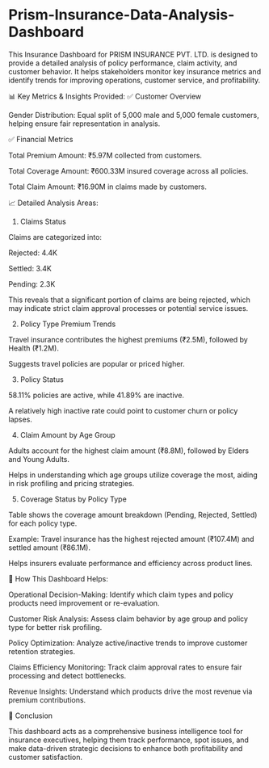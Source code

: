 # Prism-Insurance-Data-Analysis-Dashboard

This Insurance Dashboard for PRISM INSURANCE PVT. LTD. is designed to provide a detailed analysis of policy performance, claim activity, and customer behavior. It helps stakeholders monitor key insurance metrics and identify trends for improving operations, customer service, and profitability.

📊 Key Metrics & Insights Provided:
✅ Customer Overview

Gender Distribution: Equal split of 5,000 male and 5,000 female customers, helping ensure fair representation in analysis.

✅ Financial Metrics

Total Premium Amount: ₹5.97M collected from customers.

Total Coverage Amount: ₹600.33M insured coverage across all policies.

Total Claim Amount: ₹16.90M in claims made by customers.

📈 Detailed Analysis Areas:
1. Claims Status

Claims are categorized into:

Rejected: 4.4K

Settled: 3.4K

Pending: 2.3K

This reveals that a significant portion of claims are being rejected, which may indicate strict claim approval processes or potential service issues.

2. Policy Type Premium Trends

Travel insurance contributes the highest premiums (₹2.5M), followed by Health (₹1.2M).

Suggests travel policies are popular or priced higher.

3. Policy Status

58.11% policies are active, while 41.89% are inactive.

A relatively high inactive rate could point to customer churn or policy lapses.

4. Claim Amount by Age Group

Adults account for the highest claim amount (₹8.8M), followed by Elders and Young Adults.

Helps in understanding which age groups utilize coverage the most, aiding in risk profiling and pricing strategies.

5. Coverage Status by Policy Type

Table shows the coverage amount breakdown (Pending, Rejected, Settled) for each policy type.

Example: Travel insurance has the highest rejected amount (₹107.4M) and settled amount (₹86.1M).

Helps insurers evaluate performance and efficiency across product lines.

🎯 How This Dashboard Helps:

Operational Decision-Making: Identify which claim types and policy products need improvement or re-evaluation.

Customer Risk Analysis: Assess claim behavior by age group and policy type for better risk profiling.

Policy Optimization: Analyze active/inactive trends to improve customer retention strategies.

Claims Efficiency Monitoring: Track claim approval rates to ensure fair processing and detect bottlenecks.

Revenue Insights: Understand which products drive the most revenue via premium contributions.

📌 Conclusion

This dashboard acts as a comprehensive business intelligence tool for insurance executives, helping them track performance, spot issues, and make data-driven strategic decisions to enhance both profitability and customer satisfaction.
